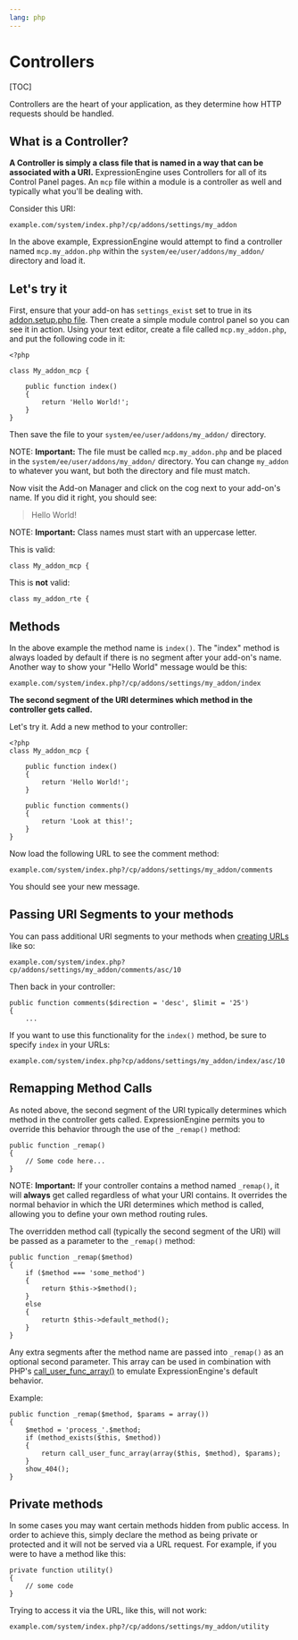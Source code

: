 ```yaml
---
lang: php
---
```


<!--
    This source file is part of the open source project
    ExpressionEngine User Guide (https://github.com/ExpressionEngine/ExpressionEngine-User-Guide)

    @link      https://expressionengine.com/
    @copyright Copyright (c) 2003-2019, EllisLab Corp. (https://ellislab.com)
    @license   https://expressionengine.com/license Licensed under Apache License, Version 2.0
-->

# Controllers

[TOC]

Controllers are the heart of your application, as they determine how HTTP requests should be handled.

## What is a Controller?

**A Controller is simply a class file that is named in a way that can be associated with a URI.** ExpressionEngine uses Controllers for all of its Control Panel pages. An `mcp` file within a module is a controller as well and typically what you'll be dealing with.

Consider this URI:

    example.com/system/index.php?/cp/addons/settings/my_addon

In the above example, ExpressionEngine would attempt to find a controller named `mcp.my_addon.php` within the `system/ee/user/addons/my_addon/` directory and load it.

## Let's try it

First, ensure that your add-on has `settings_exist` set to true in its [addon.setup.php file](development/addon-setup-php-file.md). Then create a simple module control panel so you can see it in action. Using your text editor, create a file called `mcp.my_addon.php`, and put the following code in it:

    <?php

    class My_addon_mcp {

        public function index()
        {
            return 'Hello World!';
        }
    }

Then save the file to your `system/ee/user/addons/my_addon/` directory.

NOTE: **Important:** The file must be called `mcp.my_addon.php` and be placed in the `system/ee/user/addons/my_addon/` directory. You can change `my_addon` to whatever you want, but both the directory and file must match.

Now visit the Add-on Manager and click on the cog next to your add-on's name. If you did it right, you should see:

> Hello World!

NOTE: **Important:** Class names must start with an uppercase letter.

This is valid:

    class My_addon_mcp {

This is **not** valid:

    class my_addon_rte {

## Methods

In the above example the method name is `index()`. The "index" method is always loaded by default if there is no segment after your add-on's name. Another way to show your "Hello World" message would be this:

    example.com/system/index.php?/cp/addons/settings/my_addon/index

**The second segment of the URI determines which method in the controller gets called.**

Let's try it. Add a new method to your controller:

    <?php
    class My_addon_mcp {

        public function index()
        {
            return 'Hello World!';
        }

        public function comments()
        {
            return 'Look at this!';
        }
    }

Now load the following URL to see the comment method:

    example.com/system/index.php?/cp/addons/settings/my_addon/comments

You should see your new message.

## Passing URI Segments to your methods

You can pass additional URI segments to your methods when [creating URLs](development/services/url.md) like so:

    example.com/system/index.php?cp/addons/settings/my_addon/comments/asc/10

Then back in your controller:

    public function comments($direction = 'desc', $limit = '25')
    {
        ...

If you want to use this functionality for the `index()` method, be sure to specify `index` in your URLs:

    example.com/system/index.php?cp/addons/settings/my_addon/index/asc/10

## Remapping Method Calls

As noted above, the second segment of the URI typically determines which method in the controller gets called. ExpressionEngine permits you to override this behavior through the use of the `_remap()` method:

    public function _remap()
    {
        // Some code here...
    }

NOTE: **Important:** If your controller contains a method named `_remap()`, it will **always** get called regardless of what your URI contains. It overrides the normal behavior in which the URI determines which method is called, allowing you to define your own method routing rules.

The overridden method call (typically the second segment of the URI) will be passed as a parameter to the `_remap()` method:

    public function _remap($method)
    {
        if ($method === 'some_method')
        {
            return $this->$method();
        }
        else
        {
            returtn $this->default_method();
        }
    }

Any extra segments after the method name are passed into `_remap()` as an optional second parameter. This array can be used in combination with PHP's [call_user_func_array()](http://php.net/call_user_func_array) to emulate ExpressionEngine's default behavior.

Example:

    public function _remap($method, $params = array())
    {
        $method = 'process_'.$method;
        if (method_exists($this, $method))
        {
            return call_user_func_array(array($this, $method), $params);
        }
        show_404();
    }

## Private methods

In some cases you may want certain methods hidden from public access. In order to achieve this, simply declare the method as being private or protected and it will not be served via a URL request. For example, if you were to have a method like this:

    private function utility()
    {
        // some code
    }

Trying to access it via the URL, like this, will not work:

    example.com/system/index.php?/cp/addons/settings/my_addon/utility
